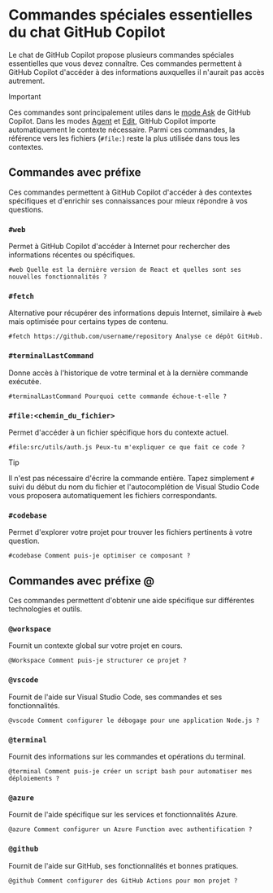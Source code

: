# Commandes spéciales essentielles du chat GitHub Copilot

Le chat de GitHub Copilot propose plusieurs commandes spéciales essentielles que vous devez connaître. Ces commandes permettent à GitHub Copilot d'accéder à des informations auxquelles il n'aurait pas accès autrement.

> [!IMPORTANT]
> Ces commandes sont principalement utiles dans le [mode Ask](../modes/mode-ask.md) de GitHub Copilot. Dans les modes [Agent](../modes/mode-agent.md) et [Edit](../modes/mode-edit.md), GitHub Copilot importe automatiquement le contexte nécessaire. Parmi ces commandes, la référence vers les fichiers (`#file:`) reste la plus utilisée dans tous les contextes.

## Commandes avec préfixe

Ces commandes permettent à GitHub Copilot d'accéder à des contextes spécifiques et d'enrichir ses connaissances pour mieux répondre à vos questions.

### `#web`

Permet à GitHub Copilot d'accéder à Internet pour rechercher des informations récentes ou spécifiques.

```
#web Quelle est la dernière version de React et quelles sont ses nouvelles fonctionnalités ?
```

### `#fetch`

Alternative pour récupérer des informations depuis Internet, similaire à `#web` mais optimisée pour certains types de contenu.

```
#fetch https://github.com/username/repository Analyse ce dépôt GitHub.
```

### `#terminalLastCommand`

Donne accès à l'historique de votre terminal et à la dernière commande exécutée.

```
#terminalLastCommand Pourquoi cette commande échoue-t-elle ?
```

### `#file:<chemin_du_fichier>`

Permet d'accéder à un fichier spécifique hors du contexte actuel.

```
#file:src/utils/auth.js Peux-tu m'expliquer ce que fait ce code ?
```

> [!TIP]
> Il n'est pas nécessaire d'écrire la commande entière. Tapez simplement `#` suivi du début du nom du fichier et l'autocomplétion de Visual Studio Code vous proposera automatiquement les fichiers correspondants.

### `#codebase`

Permet d'explorer votre projet pour trouver les fichiers pertinents à votre question.

```
#codebase Comment puis-je optimiser ce composant ?
```

## Commandes avec préfixe @

Ces commandes permettent d'obtenir une aide spécifique sur différentes technologies et outils.

### `@workspace`

Fournit un contexte global sur votre projet en cours.

```
@Workspace Comment puis-je structurer ce projet ?
```

### `@vscode`

Fournit de l'aide sur Visual Studio Code, ses commandes et ses fonctionnalités.

```
@vscode Comment configurer le débogage pour une application Node.js ?
```

### `@terminal`

Fournit des informations sur les commandes et opérations du terminal.

```
@terminal Comment puis-je créer un script bash pour automatiser mes déploiements ?
```

### `@azure`

Fournit de l'aide spécifique sur les services et fonctionnalités Azure.

```
@azure Comment configurer un Azure Function avec authentification ?
```

### `@github`

Fournit de l'aide sur GitHub, ses fonctionnalités et bonnes pratiques.

```
@github Comment configurer des GitHub Actions pour mon projet ?
```
